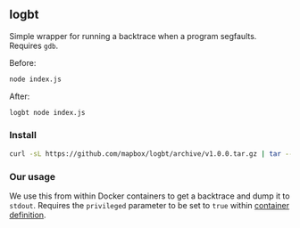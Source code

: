 logbt
-----
Simple wrapper for running a backtrace when a program segfaults. Requires `gdb`.

Before:

```sh
node index.js
```

After:

```sh
logbt node index.js
```

### Install

```sh
curl -sL https://github.com/mapbox/logbt/archive/v1.0.0.tar.gz | tar --gunzip --extract --strip-components=1 --exclude=readme.md --directory=/usr/local
```

### Our usage

We use this from within Docker containers to get a backtrace and dump it to `stdout`. Requires the `privileged` parameter to be set to `true` within [container definition](http://docs.aws.amazon.com/AmazonECS/latest/developerguide/task_definition_parameters.html#container_definition_security).
